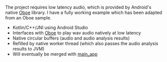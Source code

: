 The project requires low latency audio, which is provided by Android's native [Oboe](https://github.com/google/oboe) library. I have a fully working example which has been adapted from an Oboe sample.

- Kotlin/C++/JNI using Android Studio
- Interfaces with [Oboe](https://github.com/google/oboe) to play wav audio natively at low latency
- Native circular buffers (audio and audio analysis results)
- Refilled by native worker thread (which also passes the audio analysis results to JVM)
- Will eventually be merged with [main_app](https://github.com/slambang/shakey_shoes/tree/master/android/main_app)
